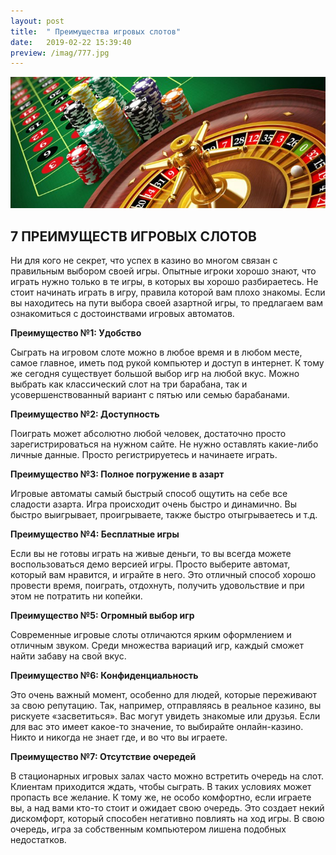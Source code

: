 ```yaml
---
layout: post
title:  " Преимущества игровых слотов"
date:   2019-02-22 15:39:40
preview: /imag/777.jpg
---
```


![Picture 1](/imag/chet.jpg)

## 7 ПРЕИМУЩЕСТВ  ИГРОВЫХ  СЛОТОВ


Ни для кого не секрет, что успех в казино во многом связан с правильным выбором своей игры. Опытные игроки хорошо знают, что играть нужно только в те игры, в которых вы хорошо разбираетесь. Не стоит начинать играть в игру, правила которой вам плохо знакомы. Если вы находитесь на пути выбора своей азартной игры, то предлагаем вам ознакомиться с достоинствами игровых автоматов.

<strong>Преимущество №1: Удобство</strong>

Сыграть на игровом слоте можно в любое время и в любом месте, самое главное, иметь под рукой компьютер и доступ в интернет. К тому же сегодня существует большой выбор игр на любой вкус. Можно выбрать как классический слот на три барабана, так и усовершенствованный вариант с пятью или семью барабанами.

<strong>Преимущество №2: Доступность</strong>

Поиграть может абсолютно любой человек, достаточно просто зарегистрироваться на нужном сайте. Не нужно оставлять какие-либо личные данные. Просто регистрируетесь и начинаете играть.

<strong>Преимущество №3: Полное погружение в азарт</strong>

Игровые автоматы самый быстрый способ ощутить на себе все сладости азарта. Игра происходит очень быстро и динамично. Вы быстро выигрывает, проигрываете, также быстро отыгрываетесь и т.д.

<strong>Преимущество №4: Бесплатные игры</strong>

Если вы не готовы играть на живые деньги, то вы всегда можете воспользоваться демо версией игры. Просто выберите автомат, который вам нравится, и играйте в него. Это отличный способ хорошо провести время, поиграть, отдохнуть, получить удовольствие и при этом не потратить ни копейки. 

<strong>Преимущество №5: Огромный выбор игр</strong>

Современные игровые слоты отличаются ярким оформлением и отличным звуком. Среди множества вариаций игр, каждый сможет найти забаву на свой вкус. 

<strong>Преимущество №6: Конфиденциальность</strong>

Это очень важный момент, особенно для людей, которые переживают за свою репутацию. Так, например, отправляясь в реальное казино, вы рискуете «засветиться». Вас могут увидеть знакомые или друзья. Если для вас это имеет какое-то значение, то выбирайте онлайн-казино. Никто и никогда не знает где, и во что вы играете. 

<strong>Преимущество №7: Отсутствие очередей</strong>

В стационарных игровых залах часто можно встретить очередь на слот. Клиентам приходится ждать, чтобы сыграть. В таких условиях может пропасть все желание. К тому же, не особо комфортно, если играете вы, а над вами кто-то стоит и ожидает свою очередь. Это создает некий дискомфорт, который способен негативно повлиять на ход игры. В свою очередь, игра за собственным компьютером лишена подобных недостатков. 
